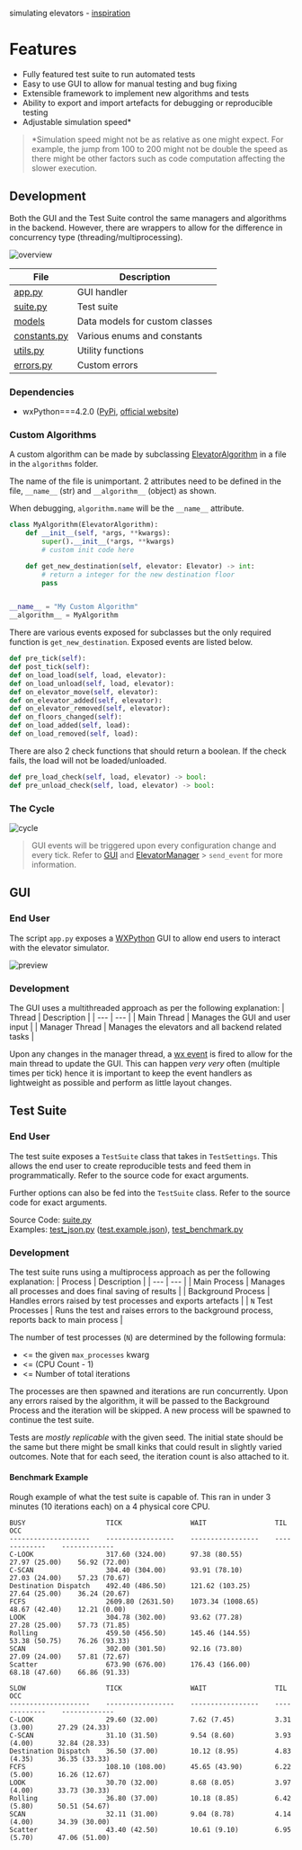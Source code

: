simulating elevators - [inspiration](https://youtu.be/xOayymoIl8U)


# Features
- Fully featured test suite to run automated tests
- Easy to use GUI to allow for manual testing and bug fixing
- Extensible framework to implement new algorithms and tests
- Ability to export and import artefacts for debugging or reproducible testing
- Adjustable simulation speed*

> *Simulation speed might not be as relative as one might expect. For example, the jump from 100 to 200 might not be double the speed as there might be other factors such as code computation affecting the slower execution.

## Development

Both the GUI and the Test Suite control the same managers and algorithms in the backend. However, there are wrappers to allow for the difference in concurrency type (threading/multiprocessing).

![overview](images/overview.svg)

| File | Description |
| --- | --- |
| [app.py](/app.py) | GUI handler |
| [suite.py](/suite.py) | Test suite |
| [models](/models) | Data models for custom classes |
| [constants.py](/constants.py) | Various enums and constants |
| [utils.py](/utils.py) | Utility functions |
| [errors.py](/errors.py) | Custom errors |

### Dependencies
- wxPython===4.2.0 ([PyPi](https://pypi.org/project/wxPython/4.2.0/), [official website](https://wxpython.org/pages/downloads/index.html))

### Custom Algorithms

A custom algorithm can be made by subclassing [ElevatorAlgorithm](/models.py) in a file in the `algorithms` folder.

The name of the file is unimportant. 2 attributes need to be defined in the file, `__name__` (str) and `__algorithm__` (object) as shown.

When debugging, `algorithm.name` will be the `__name__` attribute.

```python
class MyAlgorithm(ElevatorAlgorithm):
    def __init__(self, *args, **kwargs):
        super().__init__(*args, **kwargs)
        # custom init code here

    def get_new_destination(self, elevator: Elevator) -> int:
        # return a integer for the new destination floor
        pass


__name__ = "My Custom Algorithm"
__algorithm__ = MyAlgorithm
```

There are various events exposed for subclasses but the only required function is `get_new_destination`. Exposed events are listed below.

```python
def pre_tick(self):
def post_tick(self):
def on_load_load(self, load, elevator):
def on_load_unload(self, load, elevator):
def on_elevator_move(self, elevator):
def on_elevator_added(self, elevator):
def on_elevator_removed(self, elevator):
def on_floors_changed(self):
def on_load_added(self, load):
def on_load_removed(self, load):
```

There are also 2 check functions that should return a boolean. If the check fails, the load will not be loaded/unloaded.
```python
def pre_load_check(self, load, elevator) -> bool:
def pre_unload_check(self, load, elevator) -> bool:
```

### The Cycle

![cycle](images/cycle.svg)

> GUI events will be triggered upon every configuration change and every tick. Refer to [GUI](#gui) and [ElevatorManager](/models.py) > `send_event` for more information.

## GUI

### End User

The script `app.py` exposes a [WXPython](https://www.wxpython.org/) GUI to allow end users to interact with the elevator simulator. 

![preview](images/preview.gif)

### Development

The GUI uses a multithreaded approach as per the following explanation:
| Thread | Description |
| --- | --- |
| Main Thread | Manages the GUI and user input |
| Manager Thread | Manages the elevators and all backend related tasks |

Upon any changes in the manager thread, a [wx event](https://docs.wxpython.org/events_overview.html) is fired to allow for the main thread to update the GUI. This can happen *very very* often (multiple times per tick) hence it is important to keep the event handlers as lightweight as possible and perform as little layout changes.

## Test Suite


### End User

The test suite exposes a `TestSuite` class that takes in `TestSettings`. This allows the end user to create reproducible tests and feed them in programmatically. Refer to the source code for exact arguments.

Further options can also be fed into the `TestSuite` class. Refer to the source code for exact arguments.

Source Code: [suite.py](/suite.py)    
Examples: [test_json.py](/test_json.py) ([test.example.json](/test.example.json)), [test_benchmark.py](/test_benchmark.py)

### Development

The test suite runs using a multiprocess approach as per the following explanation:
| Process | Description |
| --- | --- |
| Main Process | Manages all processes and does final saving of results |
| Background Process | Handles errors raised by test processes and exports artefacts |
| `N` Test Processes | Runs the test and raises errors to the background process, reports back to main process |

The number of test processes (`N`) are determined by the following formula:
- <= the given `max_processes` kwarg
- <= (CPU Count - 1)
- <= Number of total iterations

The processes are then spawned and iterations are run concurrently. Upon any errors raised by the algorithm, it will be passed to the Background Process and the iteration will be skipped. A new process will be spawned to continue the test suite.

Tests are *mostly replicable* with the given seed. The initial state should be the same but there might be small kinks that could result in slightly varied outcomes. Note that for each seed, the iteration count is also attached to it.

#### Benchmark Example

Rough example of what the test suite is capable of. This ran in under 3 minutes (10 iterations each) on a 4 physical core CPU.

```
BUSY                    TICK                 WAIT                 TIL              OCC
--------------------    -----------------    -----------------    -------------    -------------
C-LOOK                  317.60 (324.00)      97.38 (80.55)        27.97 (25.00)    56.92 (72.00)
C-SCAN                  304.40 (304.00)      93.91 (78.10)        27.03 (24.00)    57.23 (70.67)
Destination Dispatch    492.40 (486.50)      121.62 (103.25)      27.64 (25.00)    36.24 (20.67)
FCFS                    2609.80 (2631.50)    1073.34 (1008.65)    48.67 (42.40)    12.21 (0.00)
LOOK                    304.78 (302.00)      93.62 (77.28)        27.28 (25.00)    57.73 (71.85)
Rolling                 459.50 (456.50)      145.46 (144.55)      53.38 (50.75)    76.26 (93.33)
SCAN                    302.00 (301.50)      92.16 (73.80)        27.09 (24.00)    57.81 (72.67)
Scatter                 673.90 (676.00)      176.43 (166.00)      68.18 (47.60)    66.86 (91.33)

SLOW                    TICK                 WAIT                 TIL              OCC
--------------------    -----------------    -----------------    -------------    -------------
C-LOOK                  29.60 (32.00)        7.62 (7.45)          3.31 (3.00)      27.29 (24.33)
C-SCAN                  31.10 (31.50)        9.54 (8.60)          3.93 (4.00)      32.84 (28.33)
Destination Dispatch    36.50 (37.00)        10.12 (8.95)         4.83 (4.35)      36.35 (33.33)
FCFS                    108.10 (108.00)      45.65 (43.90)        6.22 (5.00)      16.26 (12.67)
LOOK                    30.70 (32.00)        8.68 (8.05)          3.97 (4.00)      33.73 (30.33)
Rolling                 36.80 (37.00)        10.18 (8.85)         6.42 (5.80)      50.51 (54.67)
SCAN                    32.11 (31.00)        9.04 (8.78)          4.14 (4.00)      34.39 (30.00)
Scatter                 43.40 (42.50)        10.61 (9.10)         6.95 (5.70)      47.06 (51.00)

```